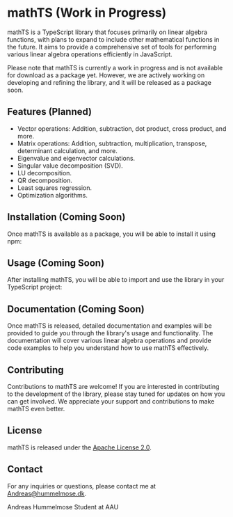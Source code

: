 # mathTS (Work in Progress)

mathTS is a TypeScript library that focuses primarily on linear algebra functions, with plans to expand to include other mathematical functions in the future. It aims to provide a comprehensive set of tools for performing various linear algebra operations efficiently in JavaScript.

Please note that mathTS is currently a work in progress and is not available for download as a package yet. However, we are actively working on developing and refining the library, and it will be released as a package soon.

## Features (Planned)

- Vector operations: Addition, subtraction, dot product, cross product, and more.
- Matrix operations: Addition, subtraction, multiplication, transpose, determinant calculation, and more.
- Eigenvalue and eigenvector calculations.
- Singular value decomposition (SVD).
- LU decomposition.
- QR decomposition.
- Least squares regression.
- Optimization algorithms.

## Installation (Coming Soon)

Once mathTS is available as a package, you will be able to install it using npm:

## Usage (Coming Soon)

After installing mathTS, you will be able to import and use the library in your TypeScript project:


## Documentation (Coming Soon)

Once mathTS is released, detailed documentation and examples will be provided to guide you through the library's usage and functionality. The documentation will cover various linear algebra operations and provide code examples to help you understand how to use mathTS effectively.

## Contributing

Contributions to mathTS are welcome! If you are interested in contributing to the development of the library, please stay tuned for updates on how you can get involved. We appreciate your support and contributions to make mathTS even better.

## License

mathTS is released under the [Apache License 2.0](https://www.apache.org/licenses/LICENSE-2.0).

## Contact

For any inquiries or questions, please contact me at [Andreas@hummelmose.dk](mailto:Andreas@hummelmose.dk).

Andreas Hummelmose Student at AAU
